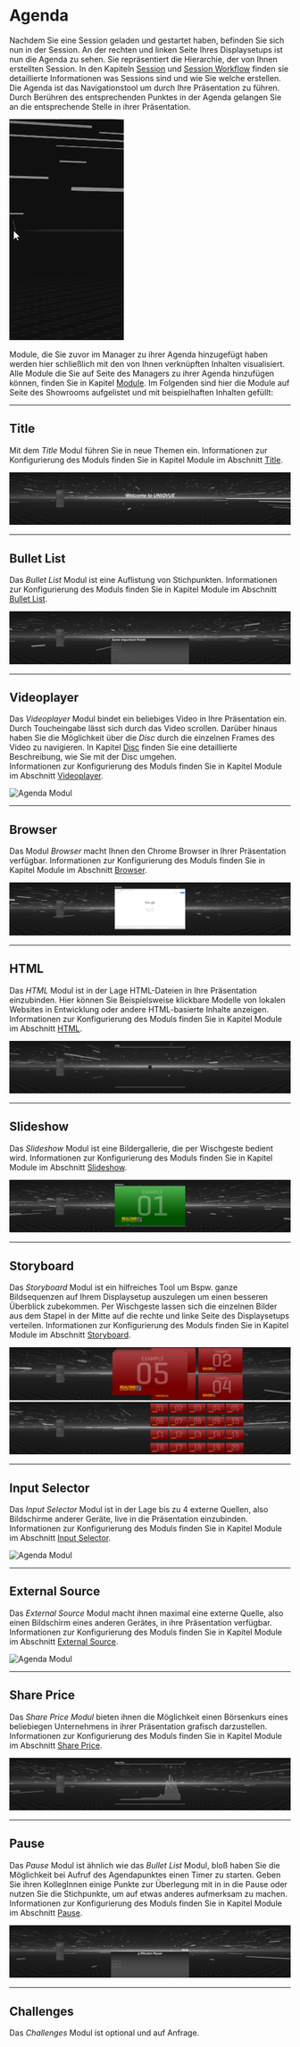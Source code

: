 # Agenda

Nachdem Sie eine Session geladen und gestartet haben, befinden Sie sich nun in der Session. An der rechten und linken Seite Ihres Displaysetups ist nun die Agenda zu sehen. Sie repräsentiert die Hierarchie, der von Ihnen erstellten Session. In den Kapiteln [Session](sessions.md) und [Session Workflow](sessionworkflow.md) finden sie detaillierte Informationen was Sessions sind und wie Sie welche erstellen. Die Agenda ist das Navigationstool um durch Ihre Präsentation zu führen. Durch Berühren des entsprechenden Punktes in der Agenda gelangen Sie an die entsprechende Stelle in ihrer Präsentation.


![AgendaRoadmap](img/Disc_Gifs/Agenda_InOut.gif)

Module, die Sie zuvor im Manager zu ihrer Agenda hinzugefügt haben werden hier schließlich mit den von Ihnen verknüpften Inhalten visualisiert. Alle Module die Sie auf Seite des Managers zu ihrer Agenda hinzufügen können, finden Sie in Kapitel [Module](module.md). Im Folgenden sind hier die Module auf Seite des Showrooms aufgelistet und mit beispielhaften Inhalten gefüllt:
***
## Title

Mit dem *Title* Modul führen Sie in neue Themen ein.
Informationen zur Konfigurierung des Moduls finden Sie in Kapitel Module im Abschnitt [Title](module.md#title-modul).


![Agenda Modul](img/Screenshots_Showroom/Agenda_Headline.png)
***
## Bullet List

Das *Bullet List* Modul ist eine Auflistung von Stichpunkten.
Informationen zur Konfigurierung des Moduls finden Sie in Kapitel Module im Abschnitt [Bullet List](module.md#bullet-list-modul).

![Agenda Modul](img/Screenshots_Showroom/Agenda_Bulletlist.png)
***

## Videoplayer

Das *Videoplayer* Modul bindet ein beliebiges Video in Ihre Präsentation ein. Durch Toucheingabe lässt sich durch das Video scrollen. Darüber hinaus haben Sie die Möglichkeit über die *Disc* durch die einzelnen Frames des Video zu navigieren. In Kapitel [Disc](disc_showroom.md) finden Sie eine detaillierte Beschreibung, wie Sie mit der Disc umgehen.  
Informationen zur Konfigurierung des Moduls finden Sie in Kapitel Module im Abschnitt [Videoplayer](module.md#videoplayer-modul).

![Agenda Modul](img/Screenshots_Showroom/Agenda_Videoplayer.png)

***
## Browser

Das Modul *Browser* macht Ihnen den Chrome Browser in Ihrer Präsentation verfügbar. 
Informationen zur Konfigurierung des Moduls finden Sie in Kapitel Module im Abschnitt [Browser](module.md#browser-modul).

![Agenda Modul](img/Screenshots_Showroom/Agenda_Browser.png)

***
## HTML

Das *HTML* Modul ist in der Lage HTML-Dateien in Ihre Präsentation einzubinden. Hier können Sie Beispielsweise klickbare Modelle von lokalen Websites in Entwicklung oder andere HTML-basierte Inhalte anzeigen.
Informationen zur Konfigurierung des Moduls finden Sie in Kapitel Module im Abschnitt [HTML](module.md#html-modul).

![Agenda Modul](img/Screenshots_Showroom/Agenda_HTML.png)

***
## Slideshow

Das *Slideshow* Modul ist eine Bildergallerie, die per Wischgeste bedient wird. 
Informationen zur Konfigurierung des Moduls finden Sie in Kapitel Module im Abschnitt [Slideshow](module.md#slide-show-modul).

![Agenda Modul](img/Screenshots_Showroom/Agenda_Slideshow.png)
***
## Storyboard

Das *Storyboard* Modul ist ein hilfreiches Tool um Bspw. ganze Bildsequenzen auf Ihrem Displaysetup auszulegen um einen besseren Überblick zubekommen. Per Wischgeste lassen sich die einzelnen Bilder aus dem Stapel in der Mitte auf die rechte und linke Seite des Displaysetups verteilen.
Informationen zur Konfigurierung des Moduls finden Sie in Kapitel Module im Abschnitt [Storyboard](module.md#storyboard-modul).

![Agenda Modul](img/Screenshots_Showroom/Agenda_Storyboard-1.png)
![Agenda Modul](img/Screenshots_Showroom/Agenda_Storyboard-2.png)
***
## Input Selector

Das *Input Selector* Modul ist in der Lage bis zu 4 externe Quellen, also Bildschirme anderer Geräte, live in die Präsentation einzubinden.
Informationen zur Konfigurierung des Moduls finden Sie in Kapitel Module im Abschnitt [Input Selector](module.md#input-selector-modul-optional).

![Agenda Modul](img/Screenshots_Showroom/Agenda_InputSelector.png)
***
## External Source

Das *External Source* Modul macht ihnen maximal eine externe Quelle, also einen Bildschirm eines anderen Gerätes, in ihre Präsentation verfügbar.
Informationen zur Konfigurierung des Moduls finden Sie in Kapitel Module im Abschnitt [External Source](module.md#external-source-modul-optional).

![Agenda Modul](img/Screenshots_Showroom/Agenda_ExternalSource.png)
***
## Share Price

Das *Share Price Modul* bieten ihnen die Möglichkeit einen Börsenkurs eines beliebiegen Unternehmens in ihrer Präsentation grafisch darzustellen.
Informationen zur Konfigurierung des Moduls finden Sie in Kapitel Module im Abschnitt [Share Price](module.md#share-price-modul).

![Agenda Modul](img/Screenshots_Showroom/Agenda_SharePrice.png)
***
## Pause

Das *Pause* Modul ist ähnlich wie das *Bullet List* Modul, bloß haben Sie die Möglichkeit bei Aufruf des Agendapunktes einen Timer zu starten. Geben Sie ihren KollegInnen einige Punkte zur Überlegung mit in in die Pause oder nutzen Sie die Stichpunkte, um auf etwas anderes aufmerksam zu machen. Informationen zur Konfigurierung des Moduls finden Sie in Kapitel Module im Abschnitt [Pause](module.md#pause-modul).

![Agenda Modul](img/Screenshots_Showroom/Agenda_Pause.png)
***
## Challenges

Das *Challenges* Modul ist optional und auf Anfrage.
